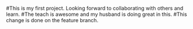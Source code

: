 #This is my first project. Looking forward to collaborating with others and learn.
#The teach is awesome and my husband is doing great in this.
#This change is done on the feature branch.